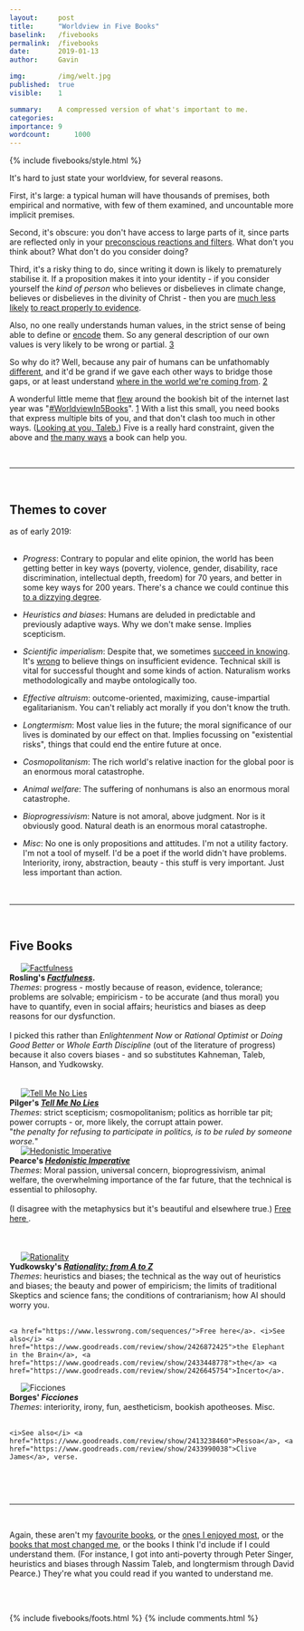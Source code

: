 ```yaml
---
layout:     post
title:      "Worldview in Five Books"
baselink:   /fivebooks
permalink:  /fivebooks
date:       2019-01-13
author:     Gavin

img:        /img/welt.jpg
published:  true
visible:    1

summary:    A compressed version of what's important to me.
categories: 
importance: 9
wordcount:      1000
---
```


{%  include fivebooks/style.html %}

It's hard to just state your worldview, for several reasons. 

First, it's large: a typical human will have thousands of premises, both empirical and normative, with few of them examined, and uncountable more implicit premises. 

Second, it's obscure: you don't have access to large parts of it, since parts are reflected only in your <a href="https://en.wikipedia.org/wiki/Alief_(mental_state)">preconscious reactions and filters</a>. What don't you think about? What don't do you consider doing?

Third, it's a risky thing to do, since writing it down is likely to prematurely stabilise it. If a proposition makes it into your identity - if you consider yourself the <i>kind of person</i> who believes or disbelieves in climate change, believes or disbelieves in the divinity of Christ - then you are <a href="https://en.wikipedia.org/wiki/Endowment_effect">much less likely</a> <a href="https://en.wikipedia.org/wiki/Confirmation_bias">to react properly to evidence</a>. 

Also, no one really understands human values, in the strict sense of being able to define or <a href="https://www.goodreads.com/quotes/26035-science-is-what-we-understand-well-enough-to-explain-to">encode</a> them. So any general description of our own values is very likely to be wrong or partial. <a href="#fn:3" id="fnref:3">3</a>

So why do it? Well, because any pair of humans can be unfathomably <a href="https://wiki.lesswrong.com/wiki/Inferential_distance">different</a>, and it'd be grand if we gave each other ways to bridge those gaps, or at least understand <a href="https://slatestarcodex.com/blog_images/senti_human2.jpg">where in the world we're coming from</a>. <a href="#fn:2" id="fnref:2">2</a><br>

A wonderful little meme that <a href="https://twitter.com/juliagalef/status/976890512425721856?lang=en">flew</a> around the bookish bit of the internet last year was "<a href="https://twitter.com/hashtag/worldviewin5books">#WorldviewIn5Books</a>". <a href="#fn:1" id="fnref:1">1</a> With a list this small, you need books that express multiple bits of you, and that don't clash too much in other ways. (<a href="http://blogs.discovermagazine.com/collideascape/2014/11/01/nassim-taleb-venomous-twitter/#.XDs1QuH7SV4">Looking at you, Taleb.</a>) Five is a really hard constraint, given the above and <a href="https://juliagalef.com/2017/01/06/a-taxonomy-of-books-that-change-your-worldview/">the many ways</a> a book can help you.

<br>
<hr />
<br>


## Themes to cover

as of early 2019:<br><br>

* _Progress_: Contrary to popular and elite opinion, the world has been getting better in key ways (poverty, violence, gender, disability, race discrimination, intellectual depth, freedom) for 70 years, and better in some key ways for 200 years. There's a chance we could continue this <a href="https://nickbostrom.com/utopia.html">to a dizzying degree</a>.<br>

* _Heuristics and biases_: Humans are deluded in predictable and previously adaptive ways. Why we don't make sense. Implies scepticism.<br>

* _Scientific imperialism_: Despite that, we sometimes <a href="https://plato.stanford.edu/entries/structural-realism/">succeed in knowing</a>. It's <a href="https://plato.stanford.edu/entries/ethics-belief/#EviOve">wrong</a> to believe things on insufficient evidence. Technical skill is vital for successful thought and some kinds of action. Naturalism works methodologically and maybe ontologically too.<br>

* _Effective altruism_: outcome-oriented, maximizing, cause-impartial egalitarianism. You can't reliably act morally if you don't know the truth.<br>

* _Longtermism_: Most value lies in the future; the moral significance of our lives is dominated by our effect on that. Implies focussing on "existential risks", things that could end the entire future at once.<br>

* _Cosmopolitanism_: The rich world's relative inaction for the global poor is an enormous moral catastrophe.<br>

* _Animal welfare_: The suffering of nonhumans is also an enormous moral catastrophe.<br>

* _Bioprogressivism_: Nature is not amoral, above judgment. Nor is it obviously good. Natural death is an enormous moral catastrophe.<br>

* _Misc_: No one is only propositions and attitudes. I'm not a utility factory. I'm not a tool of myself. I'd be a poet if the world didn't have problems. Interiority, irony, abstraction, beauty - this stuff is very important. Just less important than action.
<br><br><br>

<hr />
<br>

## Five Books

<div class="row">
  <div class="imgColumn">
	<a href="https://www.goodreads.com/review/show/2426950247"> 
	    <img src="/img/fivebooks/rosling.jpg" alt="Factfulness" hspace="20" />
	</a> 
  </div>
  <div class="column">
	<span style="font-weight: bold">
		Rosling's <i><a href="https://www.goodreads.com/review/show/2426950247">Factfulness</a></i>.
	</span><br>
	<i>Themes</i>: progress - mostly because of reason, evidence, tolerance; problems are solvable; empiricism - to be accurate (and thus moral) you have to quantify, even in social affairs; heuristics and biases as deep reasons for our dysfunction.<br><br>
	<!--  -->
	I picked this rather than <i>Enlightenment Now</i> or <i>Rational Optimist</i> or <i>Doing Good Better</i> or <i>Whole Earth Discipline</i> (out of the literature of progress) because it also covers biases - and so substitutes Kahneman, Taleb, Hanson, and Yudkowsky.<br><br><br>
  </div>
</div>


<div class="row">
  <div class="imgColumn">
  	<a href="https://www.goodreads.com/review/show/2426625975"> 
    	<img src="/img/fivebooks/pilger.jpg" alt="Tell Me No Lies" style="" hspace="20" />
	</a> 
  </div>
  <div class="column">
  	<span style="font-weight: bold">
  		Pilger's <i><a href="https://www.goodreads.com/review/show/2426625975">Tell Me No Lies</a></i><br>
  	</span>
	<i>Themes</i>: strict scepticism; cosmopolitanism; politics as horrible tar pit; power corrupts - or, more likely, the corrupt attain power. <br>"<i>the penalty for refusing to participate in politics, is to be ruled by someone worse.</i>"

  </div>
</div>

<div class="row">
  <div class="imgColumn">
  	<a href="https://www.goodreads.com/review/show/2426629684"> 
    	<img src="/img/fivebooks/pearce.jpg" alt="Hedonistic Imperative" style="" hspace="20" />
	</a> 
  </div>
  <div class="column">
  	<span style="font-weight: bold">
  		Pearce's <i><a href="https://www.goodreads.com/review/show/2426629684">Hedonistic Imperative</a></i><br> 
  	</span>
	<i>Themes</i>: Moral passion, universal concern, bioprogressivism, animal welfare, the overwhelming importance of the far future, that the technical is essential to philosophy.<br><br>
<!--  -->
	(I disagree with the metaphysics but it's beautiful and elsewhere true.) <a href="https://www.hedweb.com/">Free here
	</a>.
	<br> <br> <br> <br>

  </div>
</div>


<div class="row">
  <div class="imgColumn">
  	<a href="https://www.goodreads.com/review/show/2428098371">
		<img src="/img/fivebooks/yud.jpg" alt="Rationality" style="" hspace="20" />
	</a>
  </div>
  <div class="column">
  	<span style="font-weight: bold">
  		Yudkowsky's <a href="https://www.goodreads.com/review/show/2428098371"><i>Rationality: from A to Z</i></a><br>
  	</span>
	<i>Themes</i>: heuristics and biases; the technical as the way out of heuristics and biases; the beauty and power of empiricism; the limits of traditional Skeptics and science fans; the conditions of contrarianism; how AI should worry you.<br><br>

	<a href="https://www.lesswrong.com/sequences/">Free here</a>. <i>See also</i> <a href="https://www.goodreads.com/review/show/2426872425">the Elephant in the Brain</a>, <a href="https://www.goodreads.com/review/show/2433448778">the</a> <a href="https://www.goodreads.com/review/show/2426645754">Incerto</a>.
  </div>
</div>


<div class="row">
  <div class="imgColumn">
	<img src="/img/fivebooks/borges.jpg" alt="Ficciones" style="" hspace="20" />
  </div>
  <div class="column">
  	<span style="font-weight: bold">
  		Borges' <i>Ficciones</i><br>
  	</span>
	<i>Themes</i>: interiority, irony, fun, aestheticism, bookish apotheoses. Misc.<br><br>

	<i>See also</i> <a href="https://www.goodreads.com/review/show/2413238460">Pessoa</a>, <a href="https://www.goodreads.com/review/show/2433990038">Clive James</a>, verse.
  </div>
</div>




<br><br>
<hr />
<br>

Again, these aren't my <a href="https://www.goodreads.com/review/list/68316850-gavin-leech?shelf=favorites">favourite books</a>, or the <a href="https://www.goodreads.com/review/list/68316850-gavin-leech?shelf=highly-readable">ones I enjoyed most</a>, or the <a href="https://www.goodreads.com/review/list/68316850-gavin-leech?shelf=influential-but">books that most changed me</a>, or the books I think I'd include if I could understand them. (For instance, I got into anti-poverty through Peter Singer, heuristics and biases through Nassim Taleb, and longtermism through David Pearce.) They're what you could read if you wanted to understand me.

<br><br>

{%  include fivebooks/foots.html %}
{%  include comments.html %}